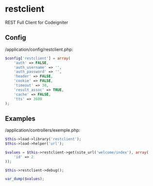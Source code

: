 # restclient
REST Full Client for Codeigniter

## Config
/application/config/restclient.php:
```php
$config['restclient'] = array(
    'auth' => FALSE,
    'auth_username' => '',
    'auth_password' => '',
    'header' => FALSE,
    'cookie' => FALSE,
    'timeout' => 30,
    'result_assoc' => TRUE,
    'cache' => FALSE,
    'tts' => 3600
);
```

## Examples
/application/controllers/exemple.php:
```php
$this->load->library('restclient');
$this->load->helper('url');

$values = $this->restclient->get(site_url('welcome/index'), array(
    'id' => 2
));

$this->restclient->debug();

var_dump($values);
```